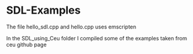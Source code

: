 # SDL-Examples

The file hello_sdl.cpp and hello.cpp uses emscripten

In the SDL_using_Ceu folder I compiled some of the examples taken from ceu github page
